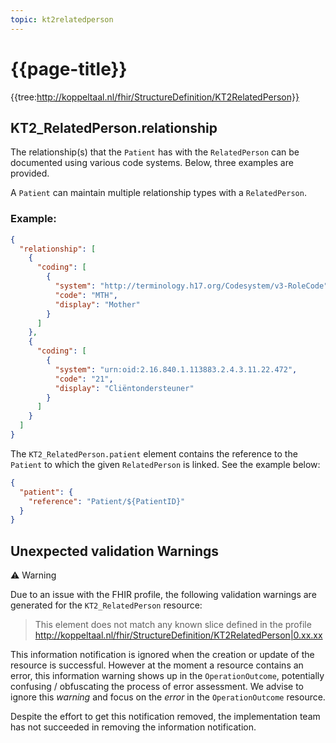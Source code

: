 ```yaml
---
topic: kt2relatedperson
---
```

# {{page-title}}

{{tree:http://koppeltaal.nl/fhir/StructureDefinition/KT2RelatedPerson}}

## KT2_RelatedPerson.relationship

The relationship(s) that the `Patient` has with the `RelatedPerson` can be documented using various code systems. Below, three examples are provided.

A `Patient` can maintain multiple relationship types with a `RelatedPerson`.

### Example:

```JSON
{
  "relationship": [
    {
      "coding": [
        {
          "system": "http://terminology.h17.org/Codesystem/v3-RoleCode",
          "code": "MTH",
          "display": "Mother"
        }
      ]
    },
    {
      "coding": [
        {
          "system": "urn:oid:2.16.840.1.113883.2.4.3.11.22.472",
          "code": "21",
          "display": "Cliëntondersteuner"
        }
      ]
    }
  ]
}
```

The `KT2_RelatedPerson.patient` element contains the reference to the `Patient` to which the given `RelatedPerson` is linked. See the example below:

```JSON
{
  "patient": {
    "reference": "Patient/${PatientID}"
  }
}
```

## Unexpected validation Warnings
<div class="warning">
<span>⚠️ Warning</span>
</div>

Due to an issue with the FHIR profile, the following validation warnings are generated for the `KT2_RelatedPerson` resource:

> This element does not match any known slice defined in the profile http://koppeltaal.nl/fhir/StructureDefinition/KT2RelatedPerson|0.xx.xx

This information notification is ignored when the creation or update of the resource is successful. However at the moment a resource contains an error, this information warning shows up in the `OperationOutcome`, potentially confusing / obfuscating the process of error assessment. We advise to ignore this _warning_ and focus on the _error_ in the `OperationOutcome` resource. 

Despite the effort to get this notification removed, the implementation team has not succeeded in removing the information notification. 
